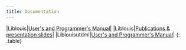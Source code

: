 ```yaml
---
title: Documentation
---
```


|Liblouis|[User's and Programmer's Manual](liblouis.html)|
|Liblouis|[Publications & presentation slides](../presentations)|
|Liblouisutdml|[User's and Programmer's Manual](liblouisutdml.html)|
{: .table}
